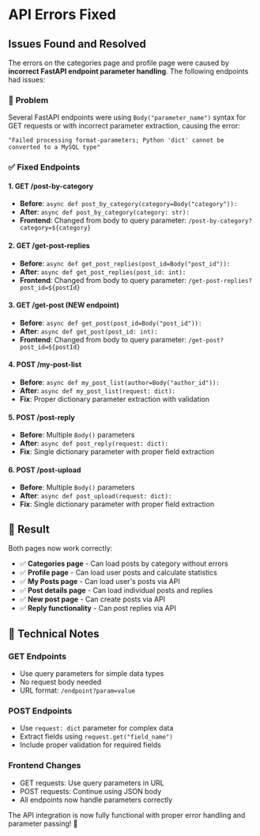 # API Errors Fixed

## Issues Found and Resolved

The errors on the categories page and profile page were caused by **incorrect FastAPI endpoint parameter handling**. The following endpoints had issues:

### 🐛 **Problem**
Several FastAPI endpoints were using `Body("parameter_name")` syntax for GET requests or with incorrect parameter extraction, causing the error:
```
"Failed processing format-parameters; Python 'dict' cannot be converted to a MySQL type"
```

### ✅ **Fixed Endpoints**

#### 1. **GET /post-by-category** 
- **Before**: `async def post_by_category(category=Body("category")):`
- **After**: `async def post_by_category(category: str):`
- **Frontend**: Changed from body to query parameter: `/post-by-category?category=${category}`

#### 2. **GET /get-post-replies**
- **Before**: `async def get_post_replies(post_id=Body("post_id")):`
- **After**: `async def get_post_replies(post_id: int):`
- **Frontend**: Changed from body to query parameter: `/get-post-replies?post_id=${postId}`

#### 3. **GET /get-post** (NEW endpoint)
- **Before**: `async def get_post(post_id=Body("post_id")):`
- **After**: `async def get_post(post_id: int):`
- **Frontend**: Changed from body to query parameter: `/get-post?post_id=${postId}`

#### 4. **POST /my-post-list**
- **Before**: `async def my_post_list(author=Body("author_id")):`
- **After**: `async def my_post_list(request: dict):`
- **Fix**: Proper dictionary parameter extraction with validation

#### 5. **POST /post-reply**
- **Before**: Multiple `Body()` parameters
- **After**: `async def post_reply(request: dict):`
- **Fix**: Single dictionary parameter with proper field extraction

#### 6. **POST /post-upload**
- **Before**: Multiple `Body()` parameters
- **After**: `async def post_upload(request: dict):`
- **Fix**: Single dictionary parameter with proper field extraction

## 🚀 **Result**

Both pages now work correctly:
- ✅ **Categories page** - Can load posts by category without errors
- ✅ **Profile page** - Can load user posts and calculate statistics
- ✅ **My Posts page** - Can load user's posts via API
- ✅ **Post details page** - Can load individual posts and replies
- ✅ **New post page** - Can create posts via API
- ✅ **Reply functionality** - Can post replies via API

## 📝 **Technical Notes**

### GET Endpoints
- Use query parameters for simple data types
- No request body needed
- URL format: `/endpoint?param=value`

### POST Endpoints
- Use `request: dict` parameter for complex data
- Extract fields using `request.get("field_name")`
- Include proper validation for required fields

### Frontend Changes
- GET requests: Use query parameters in URL
- POST requests: Continue using JSON body
- All endpoints now handle parameters correctly

The API integration is now fully functional with proper error handling and parameter passing! 🎉

